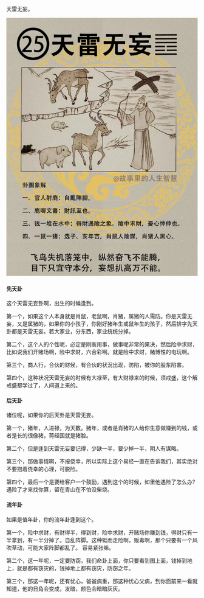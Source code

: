 天雷无妄。

![图片](../img/天雷无妄.png)

#### 先天卦

这个天雷无妄卦啊，出生的时候逢到。

第一个，如果这个人本身就是肖鼠，老鼠啊，肖猪，属猪的人需防。你是天雷无妄，又是属猪的，如果你的小孩子，你刚好猪年生或鼠年生的孩子，然后排字先天卦都是天雷无妄。若大家业，分东西，家业统统分掉。

第二个，这个人的个性呢，必定是刚断用事，做事呢非常的果决，然后险中求财，比如说我们开赌场啊，险中求财，六合彩啊。就是险中求财，赌博性的电玩啊。

第三个，商人行，合伙的财候，有合伙的状況出现，防陷，被你的股东陷害。

第四个，这种状况天雷无妄的时候有大禄至，有大财禄来的时候，须戒盛，这个解戒盛都学过了，人间道上来的。

#### 后天卦

诸位呢，如果你的后天卦是天雷无妄。

第一个，猪年，人进禄，为天数。猪年，或者是肖猪的人给你生意做赚到的钱，或者是长的很像猪，蒋经国就是猪脸。

第二个，但是逢到天雷无妄要记得，少缺一半，要少掉一半，阴人有谋略。

第三个，那做事情啊，不报侥幸，所以实际上这个易经一直在告诉我们，其实绝对不要抱着侥幸的心理，可脱险。

第四个，最后一个是要给客户一个鼓励，遇到这个的时候，如里他遇险了怎么办? 遇险了才来找你算，留在青山在不怕没柴烧。

#### 流年卦

如果是值年卦，你的流年卦逢到这个。

第一个，险中求财，有财得半，得到财，险中求财，开赌场你赚到钱，得财只有一半拿到，有一半分掉了。自乱阵脚。这种铤而走险啊，贩毒啊，那个只要有一个风吹草动，可能大家阵脚都乱了。 容易紧张嘛。

第二个，这一年呢，一定要防窃，我们命卦上面，你只要看到图上面，钱掉到地上，就是都有窃灾的，钱掉地上都有窃灾，防窃之年。

第三个，那这一年呢，还有忧心，爸爸病重，那这种忧心父病，到你面前来一看就知道，他的日角会变成，发暗，颜色会暗暗灰灰。